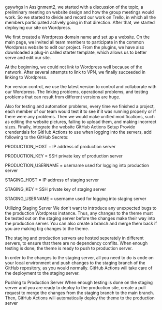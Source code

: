 gsywhgs
In Assignment2, we started with a discussion of the topic, a preliminary meeting on website design and how the group meetings would work. So we started to divide and record our work on Trello, in which all the members participated actively going in that direction. After that, we started deploying our site on Wordpress.

We first created a Wordpress domain name and set up a website. On the main page, we invited all team members to participate in the common Wordpress website to edit our project. From the plugins, we have also downloaded a plug-in called starter template, which allows us to better serve and edit our site.

At the beginning, we could not link to Wordpress well because of the network. After several attempts to link to VPN, we finally succeeded in linking to Wordpress.

For version control, we use the latest version to control and collaborate with our Wordpress. The linking problems, operational problems, and testing problems that can result from different versions are huge.

Also for testing and automation problems, every time we finished a project, each member of our team would test it to see if it was running properly or if there were any problems. Then we would make unified modifications, such as editing the website pictures, failing to upload them, and making incorrect sizes. Finally, integrate the website
GitHub Actions Setup
Provide crendentials for GitHub Actions to use when logging into the servers, add following to the GitHub Secrets:

PRODUCTION_HOST = IP address of production server

PRODUCTION_KEY = SSH private key of production server

PRODUCTION_USERNAME = username used for logging into production server

STAGING_HOST = IP address of staging server

STAGING_KEY = SSH private key of staging server

STAGING_USERNAME = username used for logging into staging server

Utilizing Staging Server
We don't want to introduce any unexpected bugs to the production Wordpress instance. Thus, any changes to the theme must be tested out on the staging server before the changes make their way into the production server. You can also create a branch and merge them back if you are making big changes to the theme.

The staging and production servers are hosted seperately in different servers, to ensure that there are no dependency conflits. When enough testing is done, the theme is ready to push to production server.

In order to the changes to the staging server, all you need to do is code on your local environment and push changes to the staging branch of the GitHub repository, as you would normally. GitHub Actions will take care of the deployment to the staging server.

Pushing to Production Server
When enough testing is done on the staging server and you are ready to deploy to the production site, create a pull request to merge the changes from the staging branch to the main branch. Then, GitHub Actions will automatically deploy the theme to the production server
